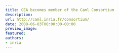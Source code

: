 ```yaml
---
title: CEA becomes member of the Caml Consortium
description:
url: http://caml.inria.fr/consortium/
date: 2008-06-03T00:00:00-00:00
preview_image:
featured:
authors:
- inria
---
```



